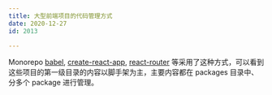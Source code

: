 ```yaml
---
title: 大型前端项目的代码管理方式
date: 2020-12-27
id: 2013

---
```


Monorepo   [babel](https://github.com/babel/babel), [create-react-app](https://github.com/facebook/create-react-app), [react-router](https://github.com/ReactTraining/react-router) 等采用了这种方式，可以看到这些项目的第一级目录的内容以脚手架为主，主要内容都在 packages 目录中、分多个 package 进行管理。

